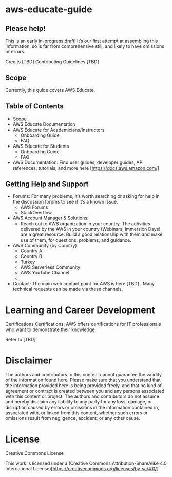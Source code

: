 # aws-educate-guide

## Please help!
This is an early in-progress draft! It’s our first attempt at assembling this information, so is far from comprehensive still, and likely to have omissions or errors.

Credits [TBD] Contributing Guidelines [TBD]

## Scope
Currently, this guide covers AWS Educate. 

## Table of Contents
- Scope
- AWS Educate Documentation
- AWS Educate for Academicians/Instructors
   - Onboarding Guide
   - FAQ
- AWS Educate for Students
   - Onboarding Guide
   - FAQ
- AWS Documentation: Find user guides, developer guides, API references, tutorials, and more here [https://docs.aws.amazon.com/]

## Getting Help and Support
- Forums: For many problems, it’s worth searching or asking for help in the discussion forums to see if it’s a known issue.
   - AWS Forums
   - StackOverflow
- AWS Account Manager & Solutions: 
   - Reach out to AWS organization in your country. The activities delivered by the AWS in your country (Webinars, Immersion Days) are a great resource. Build a good relationship with them and make use of them, for questions, problems, and guidance.
- AWS Community (by Country)
  - Country A
  - Country B
  - Turkey
   - AWS Serverless Community
   - AWS YouTube Channel
   - 
- Contact: The main web contact point for AWS is here [TBD] . Many technical requests can be made via these channels.


# Learning and Career Development
Certifications
Certifications: AWS offers certifications for IT professionals who want to demonstrate their knowledge.

Refer to [TBD]

# Disclaimer
The authors and contributors to this content cannot guarantee the validity of the information found here. Please make sure that you understand that the information provided here is being provided freely, and that no kind of agreement or contract is created between you and any persons associated with this content or project. The authors and contributors do not assume and hereby disclaim any liability to any party for any loss, damage, or disruption caused by errors or omissions in the information contained in, associated with, or linked from this content, whether such errors or omissions result from negligence, accident, or any other cause.

# License
Creative Commons License

This work is licensed under a (Creative Commons Attribution-ShareAlike 4.0 International License)[https://creativecommons.org/licenses/by-sa/4.0/].
